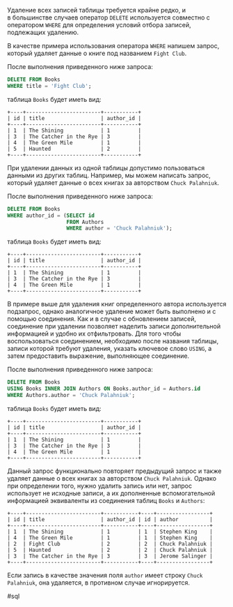 Удаление всех записей таблицы требуется крайне редко, и в большинстве случаев оператор `DELETE` используется совместно с оператором `WHERE` для определения условий отбора записей, подлежащих удалению.

В качестве примера использования оператора `WHERE` напишем запрос, который удаляет данные о книге под названием `Fight Club`.

После выполнения приведенного ниже запроса:

```sql
DELETE FROM Books
WHERE title = 'Fight Club';
```

таблица `Books` будет иметь вид:

```no-highlight
+----+------------------------+-----------+
| id | title                  | author_id |
+----+------------------------+-----------+
| 1  | The Shining            | 1         |
| 3  | The Catcher in the Rye | 3         |
| 4  | The Green Mile         | 1         |
| 5  | Haunted                | 2         |
+----+------------------------+-----------+
```

При удалении данных из одной таблицы допустимо пользоваться данными из других таблиц. Например, мы можем написать запрос, который удаляет данные о всех книгах за авторством `Chuck Palahniuk`.

После выполнения приведенного ниже запроса:

```sql
DELETE FROM Books
WHERE author_id = (SELECT id
                   FROM Authors
                   WHERE author = 'Chuck Palahniuk');
```

таблица `Books` будет иметь вид:

```no-highlight
+----+------------------------+-----------+
| id | title                  | author_id |
+----+------------------------+-----------+
| 1  | The Shining            | 1         |
| 3  | The Catcher in the Rye | 3         |
| 4  | The Green Mile         | 1         |
+----+------------------------+-----------+
```

В примере выше для удаления книг определенного автора используется подзапрос, однако аналогичное удаление может быть выполнено и с помощью соединения. Как и в случае с обновлением записей, соединение при удалении позволяет наделить записи дополнительной информацией и удобно их отфильтровать. Для того чтобы воспользоваться соединением, необходимо после названия таблицы, записи которой требуют удаления, указать ключевое слово `USING`, а затем предоставить выражение, выполняющее соединение.

После выполнения приведенного ниже запроса:

```sql
DELETE FROM Books
USING Books INNER JOIN Authors ON Books.author_id = Authors.id
WHERE Authors.author = 'Chuck Palahniuk';
```

таблица `Books` будет иметь вид:

```no-highlight
+----+------------------------+-----------+
| id | title                  | author_id |
+----+------------------------+-----------+
| 1  | The Shining            | 1         |
| 3  | The Catcher in the Rye | 3         |
| 4  | The Green Mile         | 1         |
+----+------------------------+-----------+
```

Данный запрос функционально повторяет предыдущий запрос и также удаляет данные о всех книгах за авторством `Chuck Palahniuk`. Однако при определении того, нужно удалить запись или нет, запрос использует не исходные записи, а их дополненные вспомогательной информацией эквиваленты из соединения таблиц `Books` и `Authors`:

```no-highlight
+----+------------------------+-----------+----+-----------------+
| id | title                  | author_id | id | author          |
+----+------------------------+-----------+----+-----------------+
| 1  | The Shining            | 1         | 1  | Stephen King    |
| 4  | The Green Mile         | 1         | 1  | Stephen King    |
| 2  | Fight Club             | 2         | 2  | Chuck Palahniuk |
| 5  | Haunted                | 2         | 2  | Chuck Palahniuk |
| 3  | The Catcher in the Rye | 3         | 3  | Jerome Salinger |
+----+------------------------+-----------+----+-----------------+
```

Если запись в качестве значения поля `author` имеет строку `Chuck Palahniuk`, она удаляется, в противном случае игнорируется.

#sql